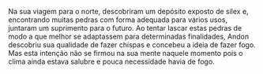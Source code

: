 ﻿Na sua viagem para o norte, descobriram um depósito exposto de sílex e, encontrando muitas pedras com forma adequada para vários usos, juntaram um suprimento para o futuro. Ao tentar lascar estas pedras de modo a que melhor se adaptassem para determinadas finalidades, Andon descobriu sua qualidade de fazer chispas e concebeu a ideia de fazer fogo. Mas esta intenção não se firmou na sua mente naquele momento pois o clima ainda estava salubre e pouca necessidade havia de fogo.